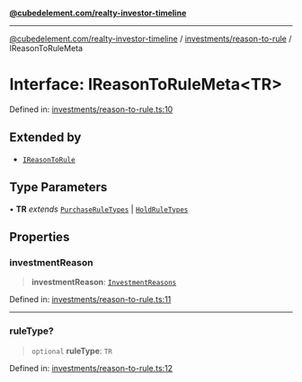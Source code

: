 [**@cubedelement.com/realty-investor-timeline**](../../../index.md)

---

[@cubedelement.com/realty-investor-timeline](../../../modules.md) / [investments/reason-to-rule](../index.md) / IReasonToRuleMeta

# Interface: IReasonToRuleMeta\<TR\>

Defined in: [investments/reason-to-rule.ts:10](https://github.com/kvernon/realty-investor-timeline/blob/d14161e46dc540b751017ae4b2cfca53cbab658c/src/investments/reason-to-rule.ts#L10)

## Extended by

- [`IReasonToRule`](IReasonToRule.md)

## Type Parameters

• **TR** _extends_ [`PurchaseRuleTypes`](../../../rules/purchase-rule-types/enumerations/PurchaseRuleTypes.md) \| [`HoldRuleTypes`](../../../rules/hold-rule-types/enumerations/HoldRuleTypes.md)

## Properties

### investmentReason

> **investmentReason**: [`InvestmentReasons`](../../investment-reasons/enumerations/InvestmentReasons.md)

Defined in: [investments/reason-to-rule.ts:11](https://github.com/kvernon/realty-investor-timeline/blob/d14161e46dc540b751017ae4b2cfca53cbab658c/src/investments/reason-to-rule.ts#L11)

---

### ruleType?

> `optional` **ruleType**: `TR`

Defined in: [investments/reason-to-rule.ts:12](https://github.com/kvernon/realty-investor-timeline/blob/d14161e46dc540b751017ae4b2cfca53cbab658c/src/investments/reason-to-rule.ts#L12)
